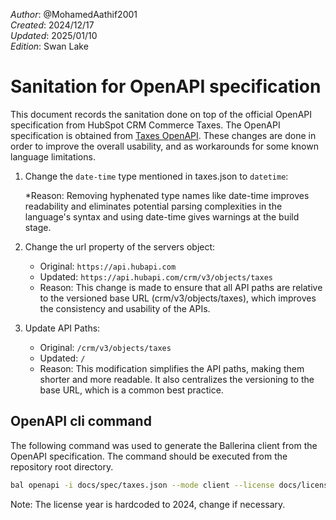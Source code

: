 _Author_:  @MohamedAathif2001 \
_Created_: 2024/12/17 \
_Updated_: 2025/01/10 \
_Edition_: Swan Lake

# Sanitation for OpenAPI specification

This document records the sanitation done on top of the official OpenAPI specification from HubSpot CRM Commerce Taxes. 
The OpenAPI specification is obtained from [Taxes OpenAPI](https://github.com/HubSpot/HubSpot-public-api-spec-collection/blob/main/PublicApiSpecs/CRM/Taxes/Rollouts/424/v3/taxes.json).
These changes are done in order to improve the overall usability, and as workarounds for some known language limitations.

1. Change the `date-time` type mentioned in taxes.json to `datetime`:

    *Reason: Removing hyphenated type names like date-time improves readability and eliminates potential parsing complexities in the language's syntax and using date-time gives warnings at the build stage.

2. Change the url property of the servers object:

    * Original: `https://api.hubapi.com`
    * Updated: `https://api.hubapi.com/crm/v3/objects/taxes`
    * Reason: This change is made to ensure that    all API paths are relative to the versioned base URL (crm/v3/objects/taxes), which improves the consistency and usability of the APIs.

3. Update API Paths:

    * Original: `/crm/v3/objects/taxes`
    * Updated: `/`
    * Reason: This modification simplifies the API paths, making them shorter and more readable. It also centralizes the versioning to the base URL, which is a common best practice.

## OpenAPI cli command

The following command was used to generate the Ballerina client from the OpenAPI specification. The command should be executed from the repository root directory.

```bash
bal openapi -i docs/spec/taxes.json --mode client --license docs/license.txt -o ballerina
```
Note: The license year is hardcoded to 2024, change if necessary.
